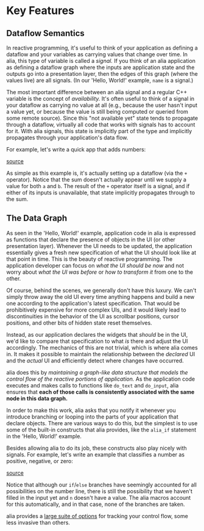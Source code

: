 Key Features
============

<script>
    init_alia_demos(['addition-ui', 'numerical-analysis']);
</script>

Dataflow Semantics
------------------

In reactive programming, it's useful to think of your application as defining a
dataflow and your variables as carrying values that change over time. In alia,
this type of variable is called a *signal.* If you think of an alia application
as defining a dataflow graph where the inputs are application state and the
outputs go into a presentation layer, then the edges of this graph (where the
values live) are all signals. (In our 'Hello, World!' example, `name` is a
signal.)

The most important difference between an alia signal and a regular C++ variable
is the concept of *availability.* It's often useful to think of a signal in your
dataflow as carrying no value at all (e.g., because the user hasn't input a
value yet, or because the value is still being computed or queried from some
remote source). Since this "not available yet" state tends to propagate through
a dataflow, virtually all code that works with signals has to account for it.
With alia signals, this state is implicitly part of the type and implicitly
propagates through your application's data flow.

For example, let's write a quick app that adds numbers:

[source](numerical.cpp ':include :fragment=addition-ui')

<div class="demo-panel">
<div id="addition-ui"></div>
</div>

As simple as this example is, it's actually setting up a dataflow (via the `+`
operator). Notice that the sum doesn't actually appear until we supply a value
for both `a` and `b`. The result of the `+` operator itself is a signal, and if
either of its inputs is unavailable, that state implicitly propagates through to
the sum.

The Data Graph
--------------

<script>
    init_alia_demos(['addition-ui', 'addition-analysis']);
</script>

As seen in the 'Hello, World!' example, application code in alia is expressed as
functions that declare the presence of objects in the UI (or other presentation
layer). Whenever the UI needs to be updated, the application essentially gives a
fresh new specification of what the UI should look like at that point in time.
This is the beauty of reactive programming. The application developer can focus
on *what the UI should be now* and not worry about *what the UI was before* or
*how to transform it* from one to the other.

Of course, behind the scenes, we generally don't have this luxury. We can't
simply throw away the old UI every time anything happens and build a new one
according to the application's latest specification. That would be prohibitively
expensive for more complex UIs, and it would likely lead to discontinuities in
the behavior of the UI as scrollbar positions, cursor positions, and other bits
of hidden state reset themselves.

Instead, as our application declares the widgets that *should* be in the UI,
we'd like to compare that specification to what *is* there and adjust the UI
accordingly. The mechanics of this are not trivial, which is where alia comes
in. It makes it possible to maintain the relationship between the *declared* UI
and the *actual* UI and efficiently detect where changes have occurred.

alia does this by *maintaining a graph-like data structure that models the
control flow of the reactive portions of application.* As the application code
executes and makes calls to functions like `do_text` and `do_input`, alia
ensures that **each of those calls is consistently associated with the same node
in this data graph.**

In order to make this work, alia asks that you notify it whenever you introduce
branching or looping into the parts of your application that declare objects.
There are various ways to do this, but the simplest is to use some of the
built-in constructs that alia provides, like the `alia_if` statement in the
'Hello, World!' example.

Besides allowing alia to do its job, these constructs also play nicely with
signals. For example, let's write an example that classifies a number as
positive, negative, or zero:

[source](numerical.cpp ':include :fragment=analysis')

<div class="demo-panel">
<div id="numerical-analysis"></div>
</div>

Notice that although our `if`/`else` branches have seemingly accounted for all
possibilities on the number line, there is still the possibility that we haven't
filled in the input yet and `n` doesn't have a value. The alia macros account
for this automatically, and in that case, none of the branches are taken.

alia provides a [large suite of options](tracking-mechanisms.md) for tracking
your control flow, some less invasive than others.
